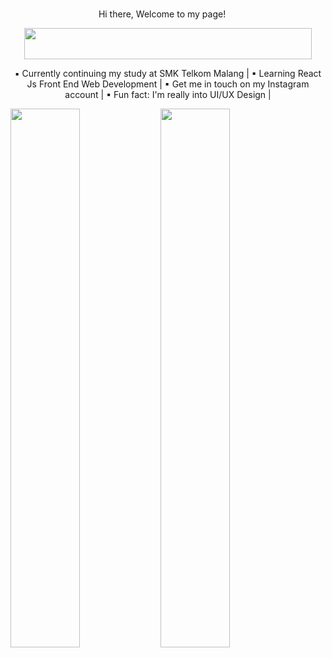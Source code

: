 <p align="center">
  Hi there, Welcome to my page! <img src="https://user-images.githubusercontent.com/89287773/158185594-92794b51-9edf-4755-bef5-bcc229803331.gif" width="15" height="15" />
</p>

<p align="center">
  <img align="center" width="460" height="50" src="https://readme-typing-svg.herokuapp.com?size=40&duration=6000&color=E5289E&center=true&vCenter=true&width=500&height=100&lines=UI%2FUX+Design+Enthusiast" />
</p>

<p align="center">
  ▪ Currently continuing my study at SMK Telkom Malang 
  | ▪ Learning React Js Front End Web Development 
  | ▪ Get me in touch on my Instagram account 
  | ▪ Fun fact: I'm really into UI/UX Design | 
</p>

<img align="left" width="47%" src="https://github-readme-stats.vercel.app/api?username=RayNanta&show_icons=true&theme=synthwave" />

<img align="left" width="47%" src="http://github-readme-streak-stats.herokuapp.com?user=RayNanta&theme=synthwave&date_format=j%20M%5B%20Y%5D" />




